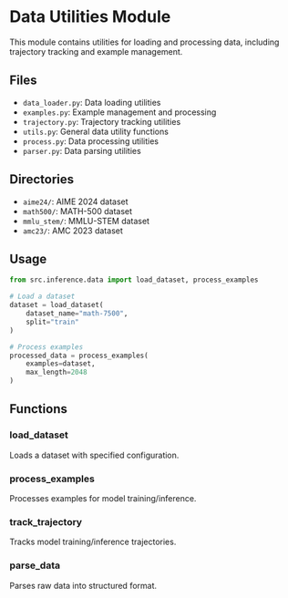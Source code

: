 # Data Utilities Module

This module contains utilities for loading and processing data, including trajectory tracking and example management.

## Files

- `data_loader.py`: Data loading utilities
- `examples.py`: Example management and processing
- `trajectory.py`: Trajectory tracking utilities
- `utils.py`: General data utility functions
- `process.py`: Data processing utilities
- `parser.py`: Data parsing utilities

## Directories

- `aime24/`: AIME 2024 dataset
- `math500/`: MATH-500 dataset
- `mmlu_stem/`: MMLU-STEM dataset
- `amc23/`: AMC 2023 dataset

## Usage

```python
from src.inference.data import load_dataset, process_examples

# Load a dataset
dataset = load_dataset(
    dataset_name="math-7500",
    split="train"
)

# Process examples
processed_data = process_examples(
    examples=dataset,
    max_length=2048
)
```

## Functions

### load_dataset
Loads a dataset with specified configuration.

### process_examples
Processes examples for model training/inference.

### track_trajectory
Tracks model training/inference trajectories.

### parse_data
Parses raw data into structured format. 